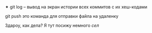 ✦	git log – вывод на экран истории всех коммитов с их хеш-кодами

git push это команда для отправки файла на удаленку

Здароу, как дела? Я тут посижу немного *сел*

